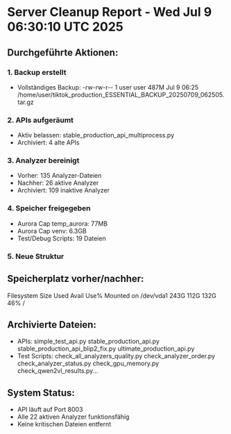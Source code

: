 # Server Cleanup Report - Wed Jul  9 06:30:10 UTC 2025

## Durchgeführte Aktionen:

### 1. Backup erstellt
- Vollständiges Backup: -rw-rw-r-- 1 user user 487M Jul  9 06:25 /home/user/tiktok_production_ESSENTIAL_BACKUP_20250709_062505.tar.gz

### 2. APIs aufgeräumt
- Aktiv belassen: stable_production_api_multiprocess.py
- Archiviert: 4 alte APIs

### 3. Analyzer bereinigt
- Vorher: 135 Analyzer-Dateien
- Nachher: 26 aktive Analyzer
- Archiviert: 109 inaktive Analyzer

### 4. Speicher freigegeben
- Aurora Cap temp_aurora: 77MB
- Aurora Cap venv: 6.3GB
- Test/Debug Scripts: 19 Dateien

### 5. Neue Struktur


## Speicherplatz vorher/nachher:
Filesystem      Size  Used Avail Use% Mounted on
/dev/vda1       243G  112G  132G  46% /

## Archivierte Dateien:
- APIs: simple_test_api.py
stable_production_api.py
stable_production_api_blip2_fix.py
ultimate_production_api.py
- Test Scripts: check_all_analyzers_quality.py
check_analyzer_order.py
check_analyzer_status.py
check_gpu_memory.py
check_qwen2vl_results.py...

## System Status:
- API läuft auf Port 8003
- Alle 22 aktiven Analyzer funktionsfähig
- Keine kritischen Dateien entfernt
